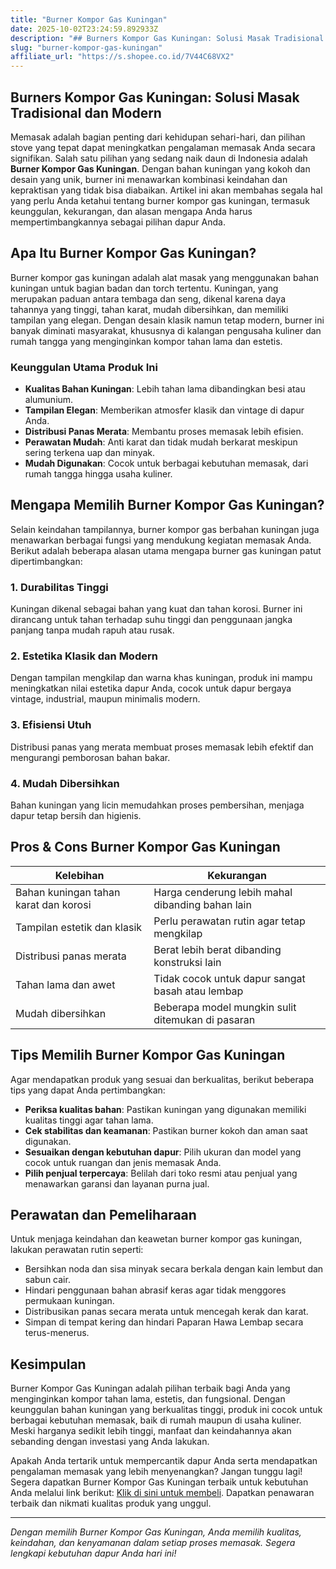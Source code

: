 ```yaml
---
title: "Burner Kompor Gas Kuningan"
date: 2025-10-02T23:24:59.892933Z
description: "## Burners Kompor Gas Kuningan: Solusi Masak Tradisional dan Modern..."
slug: "burner-kompor-gas-kuningan"
affiliate_url: "https://s.shopee.co.id/7V44C68VX2"
---
```

## Burners Kompor Gas Kuningan: Solusi Masak Tradisional dan Modern

Memasak adalah bagian penting dari kehidupan sehari-hari, dan pilihan stove yang tepat dapat meningkatkan pengalaman memasak Anda secara signifikan. Salah satu pilihan yang sedang naik daun di Indonesia adalah **Burner Kompor Gas Kuningan**. Dengan bahan kuningan yang kokoh dan desain yang unik, burner ini menawarkan kombinasi keindahan dan kepraktisan yang tidak bisa diabaikan. Artikel ini akan membahas segala hal yang perlu Anda ketahui tentang burner kompor gas kuningan, termasuk keunggulan, kekurangan, dan alasan mengapa Anda harus mempertimbangkannya sebagai pilihan dapur Anda.

## Apa Itu Burner Kompor Gas Kuningan?

Burner kompor gas kuningan adalah alat masak yang menggunakan bahan kuningan untuk bagian badan dan torch tertentu. Kuningan, yang merupakan paduan antara tembaga dan seng, dikenal karena daya tahannya yang tinggi, tahan karat, mudah dibersihkan, dan memiliki tampilan yang elegan. Dengan desain klasik namun tetap modern, burner ini banyak diminati masyarakat, khususnya di kalangan pengusaha kuliner dan rumah tangga yang menginginkan kompor tahan lama dan estetis.

### Keunggulan Utama Produk Ini

- **Kualitas Bahan Kuningan**: Lebih tahan lama dibandingkan besi atau alumunium.
- **Tampilan Elegan**: Memberikan atmosfer klasik dan vintage di dapur Anda.
- **Distribusi Panas Merata**: Membantu proses memasak lebih efisien.
- **Perawatan Mudah**: Anti karat dan tidak mudah berkarat meskipun sering terkena uap dan minyak.
- **Mudah Digunakan**: Cocok untuk berbagai kebutuhan memasak, dari rumah tangga hingga usaha kuliner.

## Mengapa Memilih Burner Kompor Gas Kuningan?

Selain keindahan tampilannya, burner kompor gas berbahan kuningan juga menawarkan berbagai fungsi yang mendukung kegiatan memasak Anda. Berikut adalah beberapa alasan utama mengapa burner gas kuningan patut dipertimbangkan:

### 1. Durabilitas Tinggi
Kuningan dikenal sebagai bahan yang kuat dan tahan korosi. Burner ini dirancang untuk tahan terhadap suhu tinggi dan penggunaan jangka panjang tanpa mudah rapuh atau rusak.

### 2. Estetika Klasik dan Modern
Dengan tampilan mengkilap dan warna khas kuningan, produk ini mampu meningkatkan nilai estetika dapur Anda, cocok untuk dapur bergaya vintage, industrial, maupun minimalis modern.

### 3. Efisiensi Utuh
Distribusi panas yang merata membuat proses memasak lebih efektif dan mengurangi pemborosan bahan bakar.

### 4. Mudah Dibersihkan
Bahan kuningan yang licin memudahkan proses pembersihan, menjaga dapur tetap bersih dan higienis.

## Pros & Cons Burner Kompor Gas Kuningan

| Kelebihan                        | Kekurangan                           |
|----------------------------------|--------------------------------------|
| Bahan kuningan tahan karat dan korosi | Harga cenderung lebih mahal dibanding bahan lain |
| Tampilan estetik dan klasik    | Perlu perawatan rutin agar tetap mengkilap |
| Distribusi panas merata        | Berat lebih berat dibanding konstruksi lain |
| Tahan lama dan awet            | Tidak cocok untuk dapur sangat basah atau lembap |
| Mudah dibersihkan             | Beberapa model mungkin sulit ditemukan di pasaran |

## Tips Memilih Burner Kompor Gas Kuningan

Agar mendapatkan produk yang sesuai dan berkualitas, berikut beberapa tips yang dapat Anda pertimbangkan:
- **Periksa kualitas bahan**: Pastikan kuningan yang digunakan memiliki kualitas tinggi agar tahan lama.
- **Cek stabilitas dan keamanan**: Pastikan burner kokoh dan aman saat digunakan.
- **Sesuaikan dengan kebutuhan dapur**: Pilih ukuran dan model yang cocok untuk ruangan dan jenis memasak Anda.
- **Pilih penjual terpercaya**: Belilah dari toko resmi atau penjual yang menawarkan garansi dan layanan purna jual.

## Perawatan dan Pemeliharaan

Untuk menjaga keindahan dan keawetan burner kompor gas kuningan, lakukan perawatan rutin seperti:
- Bersihkan noda dan sisa minyak secara berkala dengan kain lembut dan sabun cair.
- Hindari penggunaan bahan abrasif keras agar tidak menggores permukaan kuningan.
- Distribusikan panas secara merata untuk mencegah kerak dan karat.
- Simpan di tempat kering dan hindari Paparan Hawa Lembap secara terus-menerus.

## Kesimpulan

Burner Kompor Gas Kuningan adalah pilihan terbaik bagi Anda yang menginginkan kompor tahan lama, estetis, dan fungsional. Dengan keunggulan bahan kuningan yang berkualitas tinggi, produk ini cocok untuk berbagai kebutuhan memasak, baik di rumah maupun di usaha kuliner. Meski harganya sedikit lebih tinggi, manfaat dan keindahannya akan sebanding dengan investasi yang Anda lakukan.

Apakah Anda tertarik untuk mempercantik dapur Anda serta mendapatkan pengalaman memasak yang lebih menyenangkan? Jangan tunggu lagi! Segera dapatkan Burner Kompor Gas Kuningan terbaik untuk kebutuhan Anda melalui link berikut: [Klik di sini untuk membeli](https://s.shopee.co.id/7V44C68VX2). Dapatkan penawaran terbaik dan nikmati kualitas produk yang unggul.

---

*Dengan memilih Burner Kompor Gas Kuningan, Anda memilih kualitas, keindahan, dan kenyamanan dalam setiap proses memasak. Segera lengkapi kebutuhan dapur Anda hari ini!*